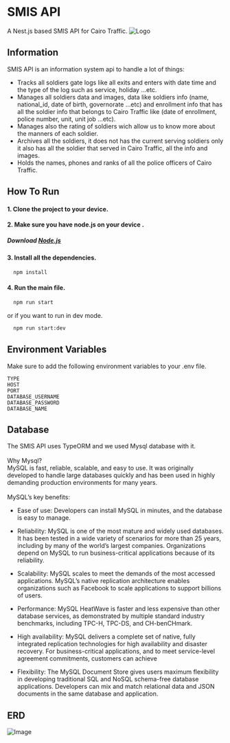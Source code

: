 # SMIS API

A Nest.js based SMIS API for Cairo Traffic.
![Logo](https://user-images.githubusercontent.com/65346053/274320823-e043e98f-5887-4805-973a-80053e0f6917.png)



## Information
SMIS API is an information system api to handle a lot of things:

* Tracks all soldiers gate logs like all exits and enters with date time and the type of the log such as service, holiday ...etc.
* Manages all soldiers data and images, data like soldiers info (name, national_id, date of birth, governorate ...etc) and enrollment info that has all the soldier info that belongs to Cairo Traffic like (date of enrollment, police number, unit, unit job ...etc).
* Manages also the rating of soldiers wich allow us to know more about the manners of each soldier.
* Archives all the soldiers, it does not has the current serving soldiers only it also has all the soldier that served in Cairo Traffic, all the info and images.
* Holds the names, phones and ranks of all the police officers of Cairo Traffic.


## How To Run

#### 1. Clone the project to your device.

#### 2. Make sure you have node.js on your device .

##### Download [Node.js](quora.com/profile/Ashish-Kulkarni-100)
#### 3. Install all the dependencies.

```bash
  npm install
```

#### 4. Run the main file.

```bash
  npm run start
```
or if you want to run in dev mode.    

```bash
  npm run start:dev
```
## Environment Variables

Make sure to add the following environment variables to your .env file.

`TYPE`\
`HOST`\
`PORT`\
`DATABASE_USERNAME`\
`DATABASE_PASSWORD`\
`DATABASE_NAME`
## Database
The SMIS API uses TypeORM and we used Mysql database with it.\
\
Why Mysql?\
MySQL is fast, reliable, scalable, and easy to use. It was originally developed to handle large databases quickly and has been used in highly demanding production environments for many years.\
\
MySQL’s key benefits:

* Ease of use: Developers can install MySQL in minutes, and the database is easy to manage.

* Reliability: MySQL is one of the most mature and widely used databases. It has been tested in a wide variety of scenarios for more than 25 years, including by many of the world’s largest companies. Organizations depend on MySQL to run business-critical applications because of its reliability.

* Scalability: MySQL scales to meet the demands of the most accessed applications. MySQL’s native replication architecture enables organizations such as Facebook to scale applications to support billions of users.

* Performance: MySQL HeatWave is faster and less expensive than other database services, as demonstrated by multiple standard industry benchmarks, including TPC-H, TPC-DS, and CH-benCHmark.

* High availability: MySQL delivers a complete set of native, fully integrated replication technologies for high availability and disaster recovery. For business-critical applications, and to meet service-level agreement commitments, customers can achieve

* Flexibility: The MySQL Document Store gives users maximum flexibility in developing traditional SQL and NoSQL schema-free database applications. Developers can mix and match relational data and JSON documents in the same database and application.

## ERD
![Image](https://github.com/DresdRam/SMIS-Nest/assets/65346053/a7df577e-d138-41f4-9856-3b7782727254)
